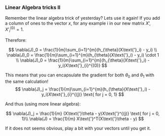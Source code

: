 ### Linear Algebra tricks II

Remember the linear algebra trick of yesterday? Lets use it again! 
If you add a column of ones to the vector $x$, for any example i in our new matrix $X\text{'}$, $X\text{'}_{i}^{(0)} = 1$.  
  
Therefore:  

$$
\nabla(J)_0 = \frac{1}{m}\sum_{i=1}^{m}(h_{\theta}(X\text{'}_i) - y_i) \\
\nabla(J)_0 = \frac{1}{m}\sum_{i=1}^{m}(h_{\theta}(X\text{'}_i) - y_i) \cdot 1 \\
\nabla(J)_0 = \frac{1}{m}\sum_{i=1}^{m}(h_{\theta}(X\text{'}_i) - y_i)X\text{'}_{i}^{(0)}
$$

This means that you can encapsulate the gradient for both $\theta_0$ and $\theta_1$ with the same calculation! 
$$
\nabla(J)_j = \frac{1}{m}\sum_{i=1}^{m}(h_{\theta}(X\text{'}_i) - y_i)X\text{'}_{i}^{(j)} \text{ for j = 0, 1}
$$

And thus (using more linear algebra):  

$$
\nabla(J)_j = \frac{1}{m} (X\text{'}\theta - y)X\text{'}^{(j)} \text{ for j = 0, 1}\\
\nabla(J) = \frac{1}{m} X\text{'}^T(X\text{'}\theta - y)
$$  

If it does not seems obvious, play a bit with your vectors until you get it. 